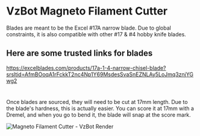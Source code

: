 # VzBot Magneto Filament Cutter

Blades are meant to be the Excel #17A narrow blade.
Due to global constraints, it is also compatible with other #17 & #4 hobby knife blades.

## Here are some trusted links for blades
https://excelblades.com/products/17a-1-4-narrow-chisel-blade?srsltid=AfmBOoqA1rFckkT2nc4Np1Y69MsdesSvaSnEZNLAy5LoJmq3znjYGwg2

# 

Once blades are sourced, they will need to be cut at 17mm length. Due to the blade's hardness, this is actually easier. You can score it at 17mm with a Dremel, and when you go to bend it, the blade will snap at the score mark.

![Magneto Filament Cutter - VzBot Render](https://github.com/user-attachments/assets/3918e25e-e87a-4c3d-a518-7018d40dbd5e)
